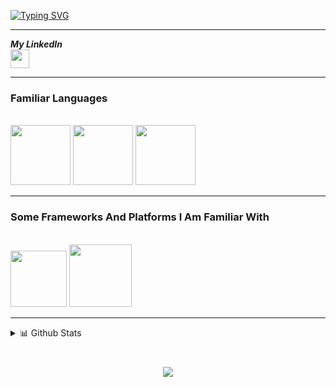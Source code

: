 [![Typing SVG](https://readme-typing-svg.demolab.com?font=Fira+Code&pause=1000&color=F70000&random=false&width=435&lines=Hi+I'm+Fran;I'm+a+future+Software+Engineer;I+love+Coding+and+Cats)](https://git.io/typing-svg)

---

<b><i>My LinkedIn</i></b>  
[<img height="30" src="https://img.shields.io/badge/linkedin-blue.svg?&style=for-the-badge&logo=linkedin&logoColor=white"/>][linkedin]

---

### **Familiar Languages**
<br>
<code><img height="96" src="https://img.icons8.com/fluency/96/null/python.png"/></code>
<code><img height="96" src="https://img.icons8.com/fluency/96/null/c-plus-plus-logo.png"/></code>
<code><img height="96" src="https://img.icons8.com/color/96/null/javascript--v1.png"/></code>

---

### **Some Frameworks And Platforms I Am Familiar With**
<br>
<code><img height="90" src="https://img.icons8.com/fluency/96/null/visual-studio-code-2019.png"/></code>
<code><img height="100" src="https://img.icons8.com/plasticine/100/000000/github-squared.png"/></code>

---

<details>
<summary>📊 Github Stats</summary>
<p align="center">

<table align="center" style="border-collapse: collapse; border: none;">
  <tr>
    <td style="border: none;"><img src="https://github-readme-stats.vercel.app/api?username=moonmanfran&theme=dark&show_icons=true&hide_border=true&count_private=true"/></td>
    <td style="border: none;"><img src="https://github-readme-streak-stats.herokuapp.com/?user=moonmanfran&theme=dark&hide_border=true" /></td>
  </tr>
  <tr>
    <td style="border: none;"><img src="https://github-readme-stats.vercel.app/api/top-langs/?username=moonmanfran&theme=dark&show_icons=true&hide_border=true&layout=compact" /></td>
    <td style="border: none;"><img src="https://github-profile-trophy.vercel.app/?username=moonmanfran&theme=dracula" alt="Fran's github trophy"/></td>
  </tr>
</table>

</p>
</details>

<br>
<h3 align="center"> 
  <img src="https://komarev.com/ghpvc/?username=moonmanfran&color=000000&style=for-the-badge&abbreviated=true" />
</h3>

[linkedin]: https://www.linkedin.com/in/francisco-chang-39727725b/
